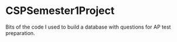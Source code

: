 # CSPSemester1Project
Bits of the code I used to build a database with questions for AP test preparation.
